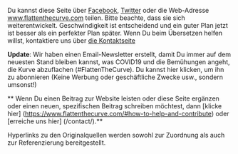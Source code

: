 Du kannst diese Seite über [Facebook](https://www.facebook.com/photo.php?fbid=10158003174454431&set=a.10150142889684431&type=3&theater), [Twitter](https://twitter.com/figgyjam/status/1236346020855861248) oder die Web-Adresse www.flattenthecurve.com teilen. Bitte beachte, dass sie sich weiterentwickelt. Geschwindigkeit ist entscheidend und ein guter Plan jetzt ist besser als ein perfekter Plan später. Wenn Du beim Übersetzen helfen willst, kontaktiere uns über [die Kontaktseite](/contact/)

**Update**: Wir haben einen Email-Newsletter erstellt, damit Du immer auf dem neuesten Stand bleiben kannst, was COVID19 und die Bemühungen angeht, die Kurve abzuflachen (#FlattenTheCurve). Du kannst hier klicken, um ihn zu abonnieren (Keine Werbung oder geschäftliche Zwecke usw., sondern umsonst!)

** Wenn Du einen Beitrag zur Website leisten oder diese Seite ergänzen oder einen neuen, spezifischen Beitrag schreiben möchtest, dann [klicke hier] (https://www.flattenthecurve.com/#how-to-help-and-contribute) oder [erreiche uns hier] (/contact/).**

Hyperlinks zu den Originalquellen werden sowohl zur Zuordnung als auch zur Referenzierung bereitgestellt.
